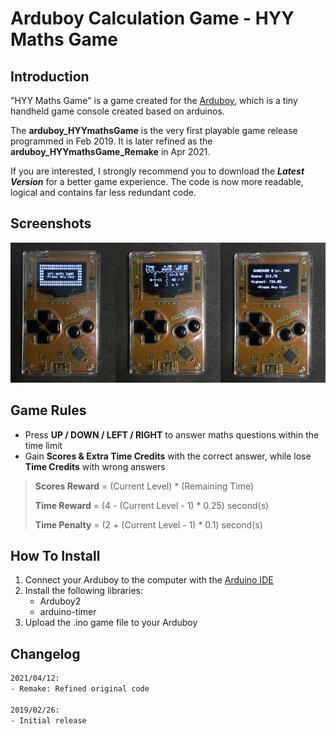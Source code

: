 # Arduboy Calculation Game - HYY Maths Game

## Introduction
"HYY Maths Game" is a game created for the [Arduboy](https://arduboy.com), which is a tiny handheld game console created based on arduinos.

The **arduboy_HYYmathsGame** is the very first playable game release programmed in Feb 2019. It is later refined as the **arduboy_HYYmathsGame_Remake** in Apr 2021.

If you are interested, I strongly recommend you to download the **_Latest Version_** for a better game experience. The code is now more readable, logical and contains far less redundant code.

## Screenshots
![Screenshots](https://github.com/barryyik/Arduboy-Calculation-Game/blob/master/screenshot.jpg?raw=true)


## Game Rules
- Press **UP / DOWN / LEFT / RIGHT** to answer maths questions within the time limit
- Gain **Scores & Extra Time Credits** with the correct answer, while lose **Time Credits** with wrong answers

>**Scores Reward** = (Current Level) * (Remaining Time)
>
>**Time Reward** = (4 - (Current Level - 1) * 0.25) second(s)
>
>**Time Penalty** = (2 + (Current Level - 1) * 0.1) second(s)

## How To Install
1. Connect your Arduboy to the computer with the [Arduino IDE](https://www.arduino.cc/en/software)
2. Install the following libraries:
    - Arduboy2
    - arduino-timer
3. Upload the .ino game file to your Arduboy

## Changelog

```sh
2021/04/12:
- Remake: Refined original code

2019/02/26:
- Initial release
```
